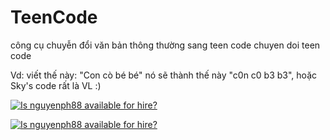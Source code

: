 # TeenCode
công cụ chuyễn đổi văn bản thông thường sang teen code
chuyen doi teen code

Vd: viết thế này: "Con cò bé bé" nó sẽ thành thế này "c0n c0 b3 b3", hoặc Sky's code rất là VL :)

[![Is nguyenph88 available for hire?](http://www.hireable.me/nguyenph88)](http://www.hireable.me/p/nguyenph88)

[![Is nguyenph88 available for hire?](https://hireable.0x1115.org/nguyenph88)](https://hireable.0x1115.org/p/nguyenph88)
